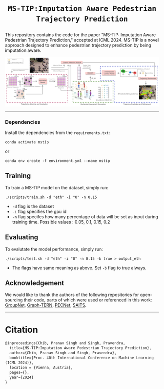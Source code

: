 # <p align="center"><b>`MS-TIP:Imputation Aware Pedestrian Trajectory Prediction`</b></p>

This repository contains the code for the paper "MS-TIP: Imputation Aware Pedestrian Trajectory Prediction," accepted at ICML 2024. MS-TIP is a novel approach designed to enhance pedestrian trajectory prediction by being imputation aware.


<p align="center">
<img src="/MSTIP.png" />
<p>
<hr />


### Dependencies

Install the dependencies from the `requirements.txt`:
```linux
conda activate mstip
```
or
```linux
conda env create -f environment.yml --name mstip
```

## Training
To train a MS-TIP model on the dataset, simply run:
```
./scripts/train.sh -d "eth" -i "0" -n 0.15
```
- ```-d``` flag is the dataset
- ```-i``` flag specifies the gpu id
- ```-n``` flag specifes how many percentage of data will be set as input during training time. Possible values : 0.05, 0.1, 0.15, 0.2

## Evaluating

To evalutate the model performance, simply run:
```linux
./scripts/test.sh -d "eth" -i "0" -n 0.15 -b true > output_eth
```
- The flags have same meaning as above. Set ```-b``` flag to true always.


## Acknowledgement
We would like to thank the authors of the following repositories for open-sourcing their code, parts of which were used or referenced in this work: [GroupNet](https://github.com/MediaBrain-SJTU/GroupNet/tree/main), [Graph-TERN](https://github.com/InhwanBae/GraphTERN/tree/main), [PECNet](https://github.com/HarshayuGirase/Human-Path-Prediction), [SAITS](https://github.com/WenjieDu/SAITS).


</center>

<hr />

# Citation


```
@inproceedings{Chib, Pranav Singh and Singh, Pravendra,
  title={MS-TIP:Imputation Aware Pedestrian Trajectory Prediction},
  author={Chib, Pranav Singh and Singh, Pravendra},
  booktitle={Proc. 40th International Conference on Machine Learning (ICML 2024)},
  location = {Vienna, Austria},
  pages={},
  year={2024}
}
